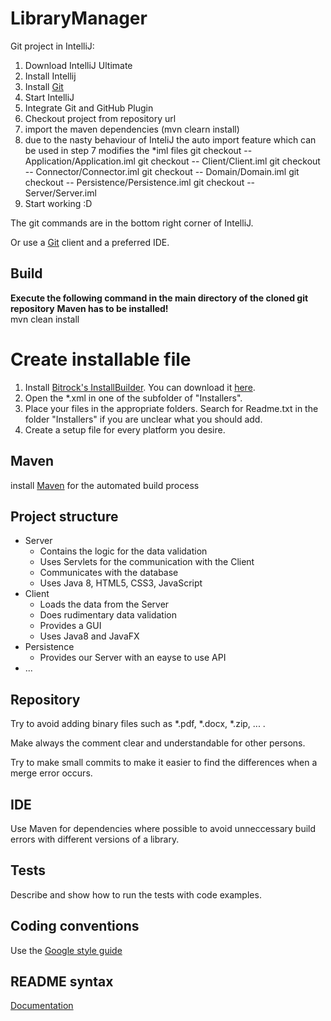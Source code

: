 # LibraryManager

Git project in IntelliJ:

1. Download IntelliJ Ultimate
2. Install Intellij
3. Install [Git](https://git-scm.com/downloads)
4. Start IntelliJ
5. Integrate Git and GitHub Plugin
6. Checkout project from repository url
7. import the maven dependencies (mvn clearn install)
8. due to the nasty behaviour of InteliJ the auto import feature which can be used in step 7 modifies the *iml files
git checkout -- Application/Application.iml
git checkout -- Client/Client.iml
git checkout -- Connector/Connector.iml
git checkout -- Domain/Domain.iml
git checkout -- Persistence/Persistence.iml
git checkout -- Server/Server.iml
7. Start working :D

The git commands are in the bottom right corner of IntelliJ.

Or use a [Git](https://git-scm.com/downloads) client and a preferred IDE.

## Build
**Execute the following command in the main directory of the cloned git repository**
**Maven has to be installed!**  
mvn clean install

# Create installable file
1. Install [Bitrock's InstallBuilder](https://installbuilder.bitrock.com/). You can download it [here](https://installbuilder.bitrock.com/download-step-2.html).
2. Open the *.xml in one of the subfolder of "Installers".
3. Place your files in the appropriate folders. Search for Readme.txt in the folder "Installers" if you are unclear what you should add.
4. Create a setup file for every platform you desire.

## Maven
install [Maven](https://maven.apache.org/download.cgi) for the automated build process

## Project structure
* Server
  * Contains the logic for the data validation
  * Uses Servlets for the communication with the Client
  * Communicates with the database
  * Uses Java 8, HTML5, CSS3, JavaScript
* Client
  * Loads the data from the Server
  * Does rudimentary data validation
  * Provides a GUI
  * Uses Java8 and JavaFX
* Persistence
  * Provides our Server with an eayse to use API
* ...

## Repository
Try to avoid adding binary files such as \*.pdf, \*.docx, \*.zip, ... .

Make always the comment clear and understandable for other persons.

Try to make small commits to make it easier to find the differences when a merge error occurs.

## IDE
Use Maven for dependencies where possible to avoid unneccessary build errors with different versions of a library.

## Tests
Describe and show how to run the tests with code examples.

## Coding conventions
Use the [Google style guide](https://google.github.io/styleguide/javaguide.html)

## README syntax
[Documentation](https://enterprise.github.com/downloads/en/markdown-cheatsheet.pdf)
